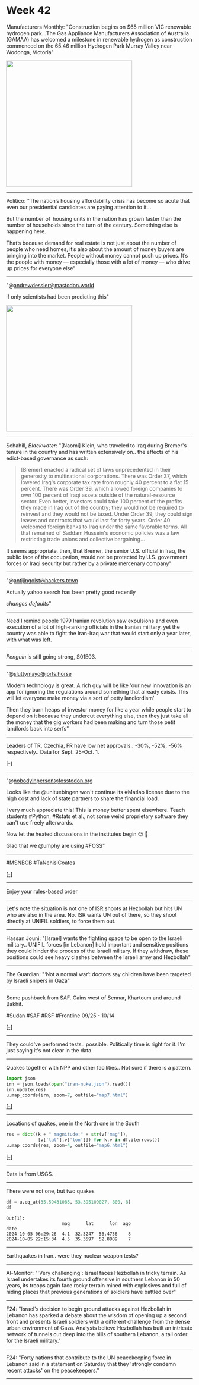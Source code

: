 # Week 42

Manufacturers Monthly: "Construction begins on $65 million VIC
renewable hydrogen park...The Gas Appliance Manufacturers Association
of Australia (GAMAA) has welcomed a milestone in renewable hydrogen as
construction commenced on the 65.46 million Hydrogen Park Murray
Valley near Wodonga, Victoria"

<img width='340' src='https://www.manmonthly.com.au/wp-content/uploads/2024/05/AdobeStock_667048929-768x563.jpeg'/>

---

Politico: "The nation’s housing affordability crisis has become so
acute that even our presidential candidates are paying attention to
it...

But the number of  housing units in the nation has grown faster than
the number of households since the turn of the century. Something else
is happening here.

That’s because demand for real estate is not just about the number of
people who need homes, it’s also about the amount of money buyers are
bringing into the market. People without money cannot push up
prices. It’s the people with money — especially those with a lot of
money — who drive up prices for everyone else"

---

"@andrewdessler@mastodon.world

if only scientists had been predicting this"

<img width='340' src='https://s3.eu-central-2.wasabisys.com/mastodonworld/media_attachments/files/113/295/826/443/187/617/small/68e8fbefee374007.png'/>

---

Schahill, *Blackwater*: "[Naomi] Klein, who traveled to Iraq during
Bremer's tenure in the country and has written extensively on.. the
effects of his edict-based governance as such:

>[Bremer] enacted a radical set of laws unprecedented in their
>generosity to multinational corporations. There was Order 37, which
>lowered Iraq's corporate tax rate from roughly 40 percent to a flat 15
>percent. There was Order 39, which allowed foreign companies to own
>100 percent of Iraqi assets outside of the natural-resource
>sector. Even better, investors could take 100 percent of the profits
>they made in Iraq out of the country; they would not be required to
>reinvest and they would not be taxed. Under Order 39, they could sign
>leases and contracts that would last for forty years. Order 40
>welcomed foreign banks to Iraq under the same favorable terms. All
>that remained of Saddam Hussein's economic policies was a law
>restricting trade unions and collective bargaining...

It seems appropriate, then, that Bremer, the senior U.S. official in
Iraq, the public face of the occupation, would not be protected by
U.S. government forces or Iraqi security but rather by a private
mercenary company"

---

"@antijingoist@hackers.town

Actually yahoo search has been pretty good recently

*changes defaults*"

---

Need I remind people 1979 Iranian revolution saw expulsions and even
execution of a lot of high-ranking officials in the Iranian military,
yet the country was able to fight the Iran-Iraq war that would start
only a year later, with what was left.

---

*Penguin* is still going strong, S01E03.

---

"@sluttymayo@jorts.horse

Modern technology is great. A rich guy will be like 'our new
innovation is an app for ignoring the regulations around something
that already exists. This will let everyone make money via a sort of
petty landlordism'

Then they burn heaps of investor money for like a year while people
start to depend on it because they undercut everything else, then they
just take all the money that the gig workers had been making and turn
those petit landlords back into serfs"

---

Leaders of TR, Czechia, FR have low net approvals.. -30%, -52%, -56%
respectively.. Data for Sept. 25-Oct. 1.

[[-]](https://morningconsult.com/global-leader-approval)

---

"@nobodyinperson@fosstodon.org

Looks like the @unituebingen won't continue its \#Matlab license due
to the high cost and lack of state partners to share the financial
load.

I very much appreciate this! This is money better spent
elsewhere. Teach students \#Python, #Rstats et al., not some weird
proprietary software they can't use freely afterwards.

Now let the heated discussions in the institutes begin 😉 🍿

Glad that we @umphy are using #FOSS"

---

\#MSNBCB \#TaNehisiCoates

[[-]](https://www.youtube.com/embed/Had6L6O_KtA?start=216&end=301)

---

Enjoy your rules-based order

---

Let's note the situation is not one of ISR shoots at Hezbollah but
hits UN who are also in the area. No. ISR wants UN out of there, so
they shoot directly at UNIFIL soldiers, to force them out.

---

Hassan Jouni: "[Israel] wants the fighting space to be open to the
Israeli military.. UNIFIL forces [in Lebanon] hold important and
sensitive positions they could hinder the process of the Israeli
military. If they withdraw, these positions could see heavy clashes
between the Israeli army and Hezbollah"

---

The Guardian: "‘Not a normal war’: doctors say children have been
targeted by Israeli snipers in Gaza"

---

Some pushback from SAF. Gains west of Sennar, Khartoum and around Bakhit.

\#Sudan \#SAF \#RSF \#Frontline 09/25 - 10/14

[[-]](sdndata/map6-ext.html)

---

They could've performed tests.. possible. Politically time is right for it.
I'm just saying it's not clear in the data.

---

Quakes together with NPP and other facilities.. Not sure if there is a pattern.

```python
import json
irn = json.loads(open("iran-nuke.json").read())
irn.update(res)
u.map_coords(irn, zoom=7, outfile="map7.html")	    
```

[[-]](map7.html)

---

Locations of quakes, one in the North one in the South

```python
res = dict((k + " magnitude:" + str(v['mag']),
            [v['lat'],v['lon']]) for k,v in df.iterrows())
u.map_coords(res, zoom=4, outfile="map6.html")	    
```

[[-]](map6.html)

---

Data is from USGS.

---

There were not one, but two quakes

```python
df = u.eq_at(35.59431085, 53.395109027, 800, 8)
df
```

```text
Out[1]: 
                     mag      lat      lon  ago
date                                           
2024-10-05 06:29:26  4.1  32.3247  56.4756    8
2024-10-05 22:15:34  4.5  35.3597  52.8989    7
```

---

Earthquakes in Iran.. were they nuclear weapon tests?

---

Al-Monitor: "'Very challenging': Israel faces Hezbollah in tricky
terrain..As Israel undertakes its fourth ground offensive in southern
Lebanon in 50 years, its troops again face rocky terrain mined with
explosives and full of hiding places that previous generations of
soldiers have battled over"

---

F24: "Israel's decision to begin ground attacks against Hezbollah in
Lebanon has sparked a debate about the wisdom of opening up a second
front and presents Israeli soldiers with a different challenge from
the dense urban environment of Gaza. Analysts believe Hezbollah has
built an intricate network of tunnels cut deep into the hills of
southern Lebanon, a tall order for the Israeli military."

---

F24: "Forty nations that contribute to the UN peacekeeping force in
Lebanon said in a statement on Saturday that they 'strongly condemn
recent attacks' on the peacekeepers."

---

